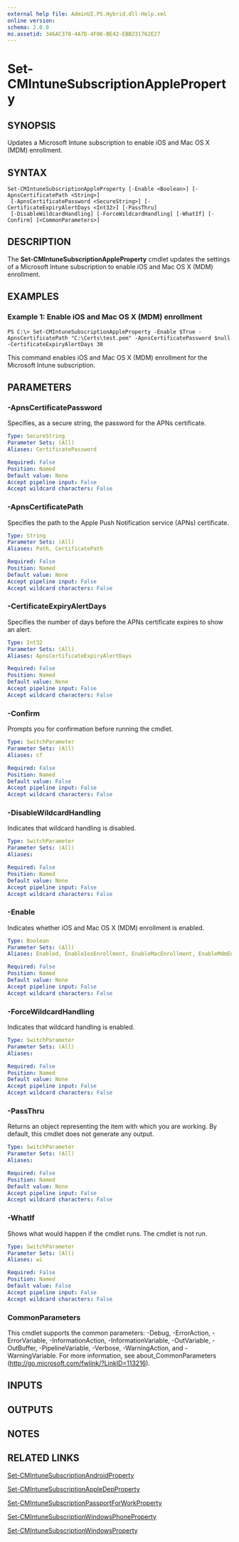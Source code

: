 ```yaml
---
external help file: AdminUI.PS.Hybrid.dll-Help.xml
online version: 
schema: 2.0.0
ms.assetid: 346AC378-4A7D-4F06-BE42-EBB231762E27
---
```


# Set-CMIntuneSubscriptionAppleProperty

## SYNOPSIS
Updates a Microsoft Intune subscription to enable iOS and Mac OS X (MDM) enrollment.

## SYNTAX

```
Set-CMIntuneSubscriptionAppleProperty [-Enable <Boolean>] [-ApnsCertificatePath <String>]
 [-ApnsCertificatePassword <SecureString>] [-CertificateExpiryAlertDays <Int32>] [-PassThru]
 [-DisableWildcardHandling] [-ForceWildcardHandling] [-WhatIf] [-Confirm] [<CommonParameters>]
```

## DESCRIPTION
The **Set-CMIntuneSubscriptionAppleProperty** cmdlet updates the settings of a Microsoft Intune subscription to enable iOS and Mac OS X (MDM) enrollment.

## EXAMPLES

### Example 1: Enable iOS and Mac OS X (MDM) enrollment
```
PS C:\> Set-CMIntuneSubscriptionAppleProperty -Enable $True -ApnsCertificatePath "C:\Certs\test.pem" -ApnsCertificatePassword $null -CertificateExpiryAlertDays 30
```

This command enables iOS and Mac OS X (MDM) enrollment for the Microsoft Intune subscription.

## PARAMETERS

### -ApnsCertificatePassword
Specifies, as a secure string, the password for the APNs certificate.

```yaml
Type: SecureString
Parameter Sets: (All)
Aliases: CertificatePassword

Required: False
Position: Named
Default value: None
Accept pipeline input: False
Accept wildcard characters: False
```

### -ApnsCertificatePath
Specifies the path to the Apple Push Notification service (APNs) certificate.

```yaml
Type: String
Parameter Sets: (All)
Aliases: Path, CertificatePath

Required: False
Position: Named
Default value: None
Accept pipeline input: False
Accept wildcard characters: False
```

### -CertificateExpiryAlertDays
Specifies the number of days before the APNs certificate expires to show an alert.

```yaml
Type: Int32
Parameter Sets: (All)
Aliases: ApnsCertificateExpiryAlertDays

Required: False
Position: Named
Default value: None
Accept pipeline input: False
Accept wildcard characters: False
```

### -Confirm
Prompts you for confirmation before running the cmdlet.

```yaml
Type: SwitchParameter
Parameter Sets: (All)
Aliases: cf

Required: False
Position: Named
Default value: False
Accept pipeline input: False
Accept wildcard characters: False
```

### -DisableWildcardHandling
Indicates that wildcard handling is disabled.

```yaml
Type: SwitchParameter
Parameter Sets: (All)
Aliases: 

Required: False
Position: Named
Default value: None
Accept pipeline input: False
Accept wildcard characters: False
```

### -Enable
Indicates whether iOS and Mac OS X (MDM) enrollment is enabled.

```yaml
Type: Boolean
Parameter Sets: (All)
Aliases: Enabled, EnableIosEnrollment, EnableMacEnrollment, EnableMdmEnrollment

Required: False
Position: Named
Default value: None
Accept pipeline input: False
Accept wildcard characters: False
```

### -ForceWildcardHandling
Indicates that wildcard handling is enabled.

```yaml
Type: SwitchParameter
Parameter Sets: (All)
Aliases: 

Required: False
Position: Named
Default value: None
Accept pipeline input: False
Accept wildcard characters: False
```

### -PassThru
Returns an object representing the item with which you are working.
By default, this cmdlet does not generate any output.

```yaml
Type: SwitchParameter
Parameter Sets: (All)
Aliases: 

Required: False
Position: Named
Default value: None
Accept pipeline input: False
Accept wildcard characters: False
```

### -WhatIf
Shows what would happen if the cmdlet runs.
The cmdlet is not run.

```yaml
Type: SwitchParameter
Parameter Sets: (All)
Aliases: wi

Required: False
Position: Named
Default value: False
Accept pipeline input: False
Accept wildcard characters: False
```

### CommonParameters
This cmdlet supports the common parameters: -Debug, -ErrorAction, -ErrorVariable, -InformationAction, -InformationVariable, -OutVariable, -OutBuffer, -PipelineVariable, -Verbose, -WarningAction, and -WarningVariable. For more information, see about_CommonParameters (http://go.microsoft.com/fwlink/?LinkID=113216).

## INPUTS

## OUTPUTS

## NOTES

## RELATED LINKS

[Set-CMIntuneSubscriptionAndroidProperty](./Set-CMIntuneSubscriptionAndroidProperty.md)

[Set-CMIntuneSubscriptionAppleDepProperty](./Set-CMIntuneSubscriptionAppleDepProperty.md)

[Set-CMIntuneSubscriptionPassportForWorkProperty](./Set-CMIntuneSubscriptionPassportForWorkProperty.md)

[Set-CMIntuneSubscriptionWindowsPhoneProperty](./Set-CMIntuneSubscriptionWindowsPhoneProperty.md)

[Set-CMIntuneSubscriptionWindowsProperty](./Set-CMIntuneSubscriptionWindowsProperty.md)


